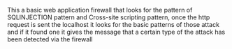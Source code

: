This a basic web application firewall that looks for the pattern of SQLINJECTION pattern and Cross-site scripting pattern, once the http request is sent
the localhost it looks for the basic patterns of those attack and if it found one it gives the message that a certain type of the attack has been detected
via the firewall
